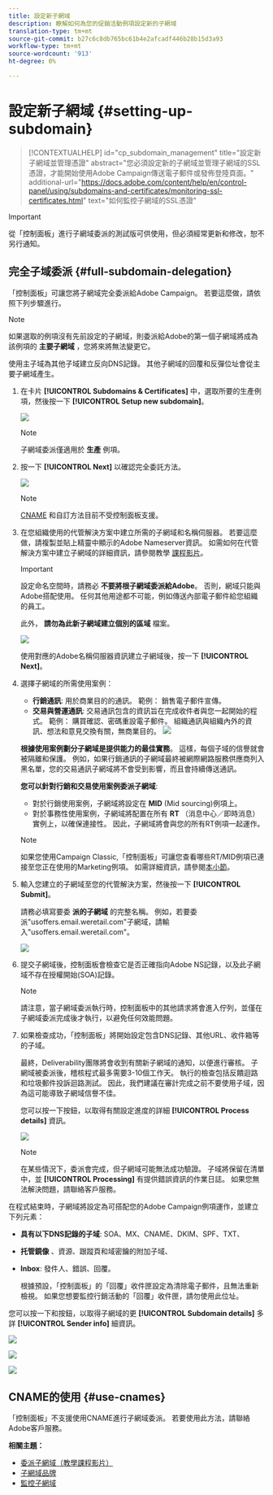 ```yaml
---
title: 設定新子網域
description: 瞭解如何為您的促銷活動例項設定新的子網域
translation-type: tm+mt
source-git-commit: b27c6c8db765bc61b4e2afcadf446b28b15d3a93
workflow-type: tm+mt
source-wordcount: '913'
ht-degree: 0%

---
```



# 設定新子網域 {#setting-up-subdomain}

>[!CONTEXTUALHELP]
>id="cp_subdomain_management"
>title="設定新子網域並管理憑證"
>abstract="您必須設定新的子網域並管理子網域的SSL憑證，才能開始使用Adobe Campaign傳送電子郵件或發佈登陸頁面。"
>additional-url="https://docs.adobe.com/content/help/en/control-panel/using/subdomains-and-certificates/monitoring-ssl-certificates.html" text="如何監控子網域的SSL憑證"

>[!IMPORTANT]
>
>從「控制面板」進行子網域委派的測試版可供使用，但必須經常更新和修改，恕不另行通知。

## 完全子域委派 {#full-subdomain-delegation}

「控制面板」可讓您將子網域完全委派給Adobe Campaign。 若要這麼做，請依照下列步驟進行。

>[!NOTE]
>
>如果選取的例項沒有先前設定的子網域，則委派給Adobe的第一個子網域將成為該例項的 **主要子網域** ，您將來將無法變更它。
>
>使用主子域為其他子域建立反向DNS記錄。 其他子網域的回覆和反彈位址會從主要子網域產生。

1. 在卡片 **[!UICONTROL Subdomains & Certificates]** 中，選取所要的生產例項，然後按一下 **[!UICONTROL Setup new subdomain]**。

   ![](assets/subdomain1.png)

   >[!NOTE]
   >
   >子網域委派僅適用於 **生產** 例項。

1. 按一下 **[!UICONTROL Next]** 以確認完全委託方法。

   ![](assets/subdomain3.png)

   >[!NOTE]
   >
   >[CNAME](#use-cnames) 和自訂方法目前不受控制面板支援。

1. 在您組織使用的代管解決方案中建立所需的子網域和名稱伺服器。 若要這麼做，請複製並貼上精靈中顯示的Adobe Nameserver資訊。 如需如何在代管解決方案中建立子網域的詳細資訊，請參閱教學 [課程影片](https://video.tv.adobe.com/v/30175?captions=chi_hant)。

   >[!IMPORTANT]
   >
   >設定命名空間時，請務必 **不要將根子網域委派給Adobe**。 否則，網域只能與Adobe搭配使用。 任何其他用途都不可能，例如傳送內部電子郵件給您組織的員工。
   >
   >此外， **請勿為此新子網域建立個別的區域** 檔案。

   ![](assets/subdomain4.png)

   使用對應的Adobe名稱伺服器資訊建立子網域後，按一下 **[!UICONTROL Next]**。

1. 選擇子網域的所需使用案例：

   * **行銷通訊**: 用於商業目的的通訊。 範例： 銷售電子郵件宣傳。
   * **交易與營運通訊**: 交易通訊包含的資訊旨在完成收件者與您一起開始的程式。 範例： 購買確認、密碼重設電子郵件。 組織通訊與組織內外的資訊、想法和意見交換有關，無商業目的。
   ![](assets/subdomain5.png)

   **根據使用案例劃分子網域是提供能力的最佳實務**。 這樣，每個子域的信譽就會被隔離和保護。 例如，如果行銷通訊的子網域最終被網際網路服務供應商列入黑名單，您的交易通訊子網域將不會受到影響，而且會持續傳送通訊。

   **您可以針對行銷和交易使用案例委派子網域**:

   * 對於行銷使用案例，子網域將設定在 **MID** (Mid sourcing)例項上。
   * 對於事務性使用案例，子網域將配置在所有 **RT** （消息中心／即時消息）實例上，以確保連接性。 因此，子網域將會與您的所有RT例項一起運作。
   >[!NOTE]
   >
   >如果您使用Campaign Classic,「控制面板」可讓您查看哪些RT/MID例項已連接至您正在使用的Marketing例項。 如需詳細資訊，請參閱[本小節](../../instances-settings/using/instance-details.md)。

1. 輸入您建立的子網域至您的代管解決方案，然後按一下 **[!UICONTROL Submit]**。

   請務必填寫要委 **派的子網域** 的完整名稱。 例如，若要委派&quot;usoffers.email.weretail.com&quot;子網域，請輸入&quot;usoffers.email.weretail.com&quot;。

   ![](assets/subdomain6.png)

1. 提交子網域後，控制面板會檢查它是否正確指向Adobe NS記錄，以及此子網域不存在授權開始(SOA)記錄。

   >[!NOTE]
   >
   >請注意，當子網域委派執行時，控制面板中的其他請求將會進入佇列，並僅在子網域委派完成後才執行，以避免任何效能問題。

1. 如果檢查成功，「控制面板」將開始設定包含DNS記錄、其他URL、收件箱等的子域。

   最終，Deliverability團隊將會收到有關新子網域的通知，以便進行審核。 子網域被委派後，稽核程式最多需要3-10個工作天。 執行的檢查包括反饋迴路和垃圾郵件投訴迴路測試。 因此，我們建議在審計完成之前不要使用子域，因為這可能導致子網域信譽不佳。

   您可以按一下按鈕，以取得有關設定進度的詳細 **[!UICONTROL Process details]** 資訊。

   ![](assets/subdomain7.png)

   >[!NOTE]
   >
   >在某些情況下，委派會完成，但子網域可能無法成功驗證。 子域將保留在清單中，並 **[!UICONTROL Processing]** 有提供錯誤資訊的作業日誌。 如果您無法解決問題，請聯絡客戶服務。

在程式結束時，子網域將設定為可搭配您的Adobe Campaign例項運作，並建立下列元素：

* **具有以下DNS記錄的子域**: SOA、MX、CNAME、DKIM、SPF、TXT、
* **托管鏡像** 、資源、跟蹤頁和域密鑰的附加子域、
* **Inbox**: 發件人、錯誤、回覆。

   根據預設，「控制面板」的「回覆」收件匣設定為清除電子郵件，且無法重新檢視。 如果您想要監控行銷活動的「回覆」收件匣，請勿使用此位址。

您可以按一下和按鈕，以取得子網域的更 **[!UICONTROL Subdomain details]** 多詳 **[!UICONTROL Sender info]** 細資訊。

![](assets/detail_buttons.png)

![](assets/subdomain_details.png)

![](assets/sender_info.png)

## CNAME的使用 {#use-cnames}

「控制面板」不支援使用CNAME進行子網域委派。 若要使用此方法，請聯絡Adobe客戶服務。

**相關主題：**

* [委派子網域（教學課程影片）](https://docs.adobe.com/content/help/en/campaign-learn/campaign-standard-tutorials/administrating/control-panel/subdomain-delegation.html)
* [子網域品牌](../../subdomains-certificates/using/subdomains-branding.md)
* [監控子網域](../../subdomains-certificates/using/monitoring-subdomains.md)